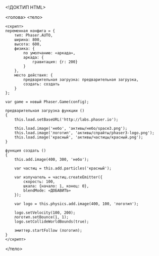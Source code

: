 <!ДОКТИП HTML>
<html>
<голова>
    <script src="https://cdn.jsdelivr.net/npm/phaser@3.15.1/dist/phaser-arcade-physics.min.js"></script>
</голова>
<тело>

    <скрипт>
    переменная конфига = {
        тип: Phaser.AUTO,
        ширина: 800,
        высота: 600,
        физика: {
            по умолчанию: «аркада»,
            аркада: {
                гравитация: {г: 200}
            }
        },
        место действия: {
            предварительная загрузка: предварительная загрузка,
            создать: создать
        }
    };

    var game = новый Phaser.Game(config);

    предварительная загрузка функции ()
    {
        this.load.setBaseURL('http://labs.phaser.io');

        this.load.image('небо', 'активы/небо/space3.png');
        this.load.image('логотип', 'активы/спрайты/phaser3-logo.png');
        this.load.image('красный', 'активы/частицы/красный.png');
    }

    функция создать ()
    {
        this.add.image(400, 300, 'небо');

        var частиц = this.add.particles('красный');

        var излучатель = частиц.createEmitter({
            скорость: 100,
            шкала: {начало: 1, конец: 0},
            blendMode: «ДОБАВИТЬ»
        });

        var logo = this.physics.add.image(400, 100, 'логотип');

        logo.setVelocity(100, 200);
        логотип.setBounce(1, 1);
        logo.setCollideWorldBounds(true);

        эмиттер.startFollow (логотип);
    }
    </скрипт>

</тело>
</html>